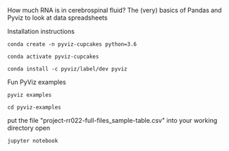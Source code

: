 How much RNA is in cerebrospinal fluid? The (very) basics of Pandas and Pyviz to look at data spreadsheets

Installation instructions

`conda create -n pyviz-cupcakes python=3.6`

`conda activate pyviz-cupcakes`

`conda install -c pyviz/label/dev pyviz`


Fun PyViz examples

`pyviz examples`

`cd pyviz-examples`


put the file  "project-rr022-full-files_sample-table.csv" into your working directory 
open 

`jupyter notebook`
